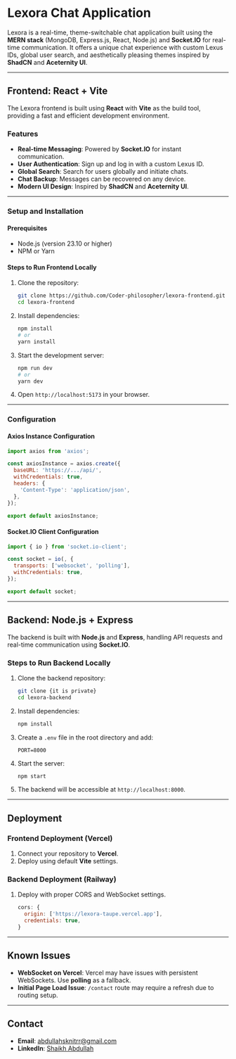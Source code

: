 
# **Lexora Chat Application**

Lexora is a real-time, theme-switchable chat application built using the **MERN stack** (MongoDB, Express.js, React, Node.js) and **Socket.IO** for real-time communication. It offers a unique chat experience with custom Lexus IDs, global user search, and aesthetically pleasing themes inspired by **ShadCN** and **Aceternity UI**.

---

## **Frontend: React + Vite**

The Lexora frontend is built using **React** with **Vite** as the build tool, providing a fast and efficient development environment.

### **Features**
- **Real-time Messaging**: Powered by **Socket.IO** for instant communication.
- **User Authentication**: Sign up and log in with a custom Lexus ID.
- **Global Search**: Search for users globally and initiate chats.
- **Chat Backup**: Messages can be recovered on any device.
- **Modern UI Design**: Inspired by **ShadCN** and **Aceternity UI**.

---

### **Setup and Installation**

#### **Prerequisites**
- Node.js (version 23.10 or higher)
- NPM or Yarn

#### **Steps to Run Frontend Locally**
1. Clone the repository:
   ```bash
   git clone https://github.com/Coder-philosopher/lexora-frontend.git
   cd lexora-frontend
   ```

2. Install dependencies:
   ```bash
   npm install
   # or
   yarn install
   ```

3. Start the development server:
   ```bash
   npm run dev
   # or
   yarn dev
   ```

4. Open `http://localhost:5173` in your browser.

---

### **Configuration**

#### **Axios Instance Configuration**
```javascript
import axios from 'axios';

const axiosInstance = axios.create({
  baseURL: 'https://.../api/',
  withCredentials: true,
  headers: {
    'Content-Type': 'application/json',
  },
});

export default axiosInstance;
```

#### **Socket.IO Client Configuration**
```javascript
import { io } from 'socket.io-client';

const socket = io(, {
  transports: ['websocket', 'polling'],
  withCredentials: true,
});

export default socket;
```

---

## **Backend: Node.js + Express**

The backend is built with **Node.js** and **Express**, handling API requests and real-time communication using **Socket.IO**.

### **Steps to Run Backend Locally**
1. Clone the backend repository:
   ```bash
   git clone {it is private}
   cd lexora-backend
   ```

2. Install dependencies:
   ```bash
   npm install
   ```

3. Create a `.env` file in the root directory and add:
   ```env
   PORT=8000

   ```

4. Start the server:
   ```bash
   npm start
   ```

5. The backend will be accessible at `http://localhost:8000`.


---

## **Deployment**

### **Frontend Deployment (Vercel)**
1. Connect your repository to **Vercel**.
2. Deploy using default **Vite** settings.

### **Backend Deployment (Railway)**
1. Deploy with proper CORS and WebSocket settings.
   ```javascript
   cors: {
     origin: ['https://lexora-taupe.vercel.app'],
     credentials: true,
   }
   ```

---

## **Known Issues**
- **WebSocket on Vercel**: Vercel may have issues with persistent WebSockets. Use **polling** as a fallback.
- **Initial Page Load Issue**: `/contact` route may require a refresh due to routing setup.

---

## **Contact**
- **Email**: [abdullahsknitrr@gmail.com](mailto:abdullahsknitrr@gmail.com)
- **LinkedIn**: [Shaikh Abdullah](https://www.linkedin.com/in/abdullah-shaikh-97309b297/)
```